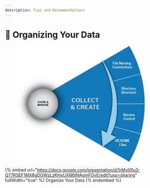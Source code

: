 ```yaml
---
description: Tips and Recommendations
---
```


# 🔴 Organizing Your Data

<div data-full-width="true">

<figure><img src="../../.gitbook/assets/Collect and Create.jpg" alt=""><figcaption></figcaption></figure>

</div>

{% embed url="https://docs.google.com/presentation/d/1rMyI0fu3-Q77RSEF1MX8qDGWzLzKHxUXN6tNAgmFOvE/edit?usp=sharing" fullWidth="true" %}
Organize Your Data
{% endembed %}
